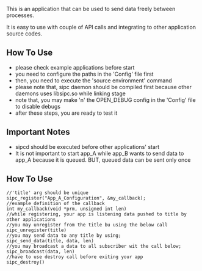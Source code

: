 This is an application that can be used to send data freely between processes.

It is easy to use with couple of API calls and integrating to other application source codes.
## How To Use
- please check example applications before start
- you need to configure the paths in the 'Config' file first
- then, you need to execute the 'source environment' command
- please note that, sipc daemon should be compiled first because other daemons uses libsipc.so while linking stage
- note that, you may make 'n' the OPEN_DEBUG config in the 'Config' file to disable debugs
- after these steps, you are ready to test it



## Important Notes
- sipcd should be executed before other applications' start
- It is not important to start app_A while app_B wants to send data to app_A because it is queued. BUT, queued data can be sent only once

## How To Use


    //'title' arg should be unique
    sipc_register("App_A_Configuration", &my_callback);
    //example definition of the callback
    int my_callback(void *prm, unsigned int len)
    //while registering, your app is listening data pushed to title by other applications
    //you may unregister from the title bu using the below call
    sipc_unregister(title)
    //you may send data to any title by using;
    sipc_send_data(title, data, len)
    //you may broadcast a data to all subscriber wit the call below;
    sipc_broadcast(data, len)
    //have to use destroy call before exiting your app
    sipc_destroy()
